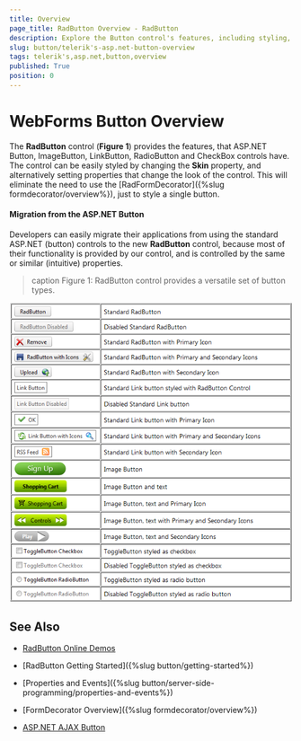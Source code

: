 ```yaml
---
title: Overview
page_title: RadButton Overview - RadButton
description: Explore the Button control's features, including styling, events, and advanced customization options.
slug: button/telerik's-asp.net-button-overview
tags: telerik's,asp.net,button,overview
published: True
position: 0
---
```


# WebForms Button Overview

The **RadButton** control (**Figure 1**) provides the features, that ASP.NET Button, ImageButton, LinkButton, RadioButton and CheckBox controls have. The control can be easily styled by changing the **Skin** property, and alternatively setting properties that change the look of the control. This will eliminate the need to use the [RadFormDecorator]({%slug formdecorator/overview%}), just to style a single button. 

#### Migration from the ASP.NET Button
Developers can easily migrate their applications from using the standard ASP.NET (button) controls to the new **RadButton** control, because most of their functionality is provided by our control, and is controlled by the same or similar (intuitive) properties.

>caption Figure 1: RadButton control provides a versatile set of button types.

![WebForms different types of the RadButton](images/radbuttons.png "WebForms different types of the RadButton")

## See Also

 * [RadButton Online Demos](https://demos.telerik.com/aspnet-ajax/button/examples/overview/defaultcs.aspx)
 
 * [RadButton Getting Started]({%slug button/getting-started%})
 
 * [Properties and Events]({%slug button/server-side-programming/properties-and-events%})
 
 * [FormDecorator Overview]({%slug formdecorator/overview%})

 * [ASP.NET AJAX Button](https://www.telerik.com/products/aspnet-ajax/button.aspx)

  